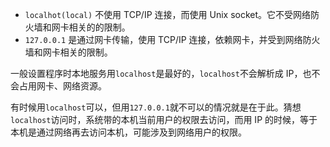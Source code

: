 * `localhot(local)` 不使用 TCP/IP 连接，而使用 Unix socket。它不受网络防火墙和网卡相关的的限制。
* `127.0.0.1` 是通过网卡传输，使用 TCP/IP 连接，依赖网卡，并受到网络防火墙和网卡相关的限制。

一般设置程序时本地服务用`localhost`是最好的，`localhost`不会解析成 IP，也不会占用网卡、网络资源。

有时候用`localhost`可以，但用`127.0.0.1`就不可以的情况就是在于此。猜想`localhost`访问时，系统带的本机当前用户的权限去访问，而用 IP 的时候，等于本机是通过网络再去访问本机，可能涉及到网络用户的权限。



